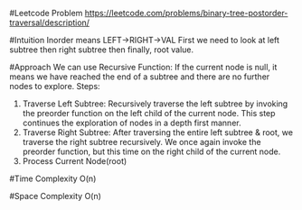 #Leetcode Problem
https://leetcode.com/problems/binary-tree-postorder-traversal/description/

#Intuition
Inorder means LEFT->RIGHT->VAL
First we need to look at left subtree then right subtree then finally, root value.

#Approach
We can use Recursive Function:
If the current node is null, it means we have reached the end of a subtree and there are no further nodes to explore.
Steps:

1. Traverse Left Subtree: Recursively traverse the left subtree by invoking the preorder function on the left child of the current node. This step continues the exploration of nodes in a depth first manner.
2. Traverse Right Subtree: After traversing the entire left subtree & root, we traverse the right subtree recursively. We once again invoke the preorder function, but this time on the right child of the current node.
3. Process Current Node(root)

#Time Complexity
O(n)

#Space Complexity 
O(n)